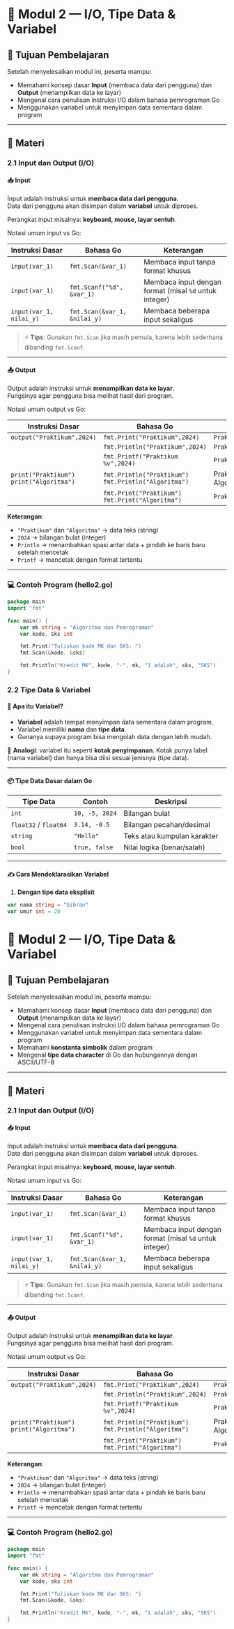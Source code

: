 # 📝 Modul 2 — I/O, Tipe Data & Variabel

## 🎯 Tujuan Pembelajaran

Setelah menyelesaikan modul ini, peserta mampu:

- Memahami konsep dasar **Input** (membaca data dari pengguna) dan **Output** (menampilkan data ke layar)
- Mengenal cara penulisan instruksi I/O dalam bahasa pemrograman Go
- Menggunakan variabel untuk menyimpan data sementara dalam program

---

## 📘 Materi

### 2.1 Input dan Output (I/O)

#### 📥 Input

Input adalah instruksi untuk **membaca data dari pengguna**.  
Data dari pengguna akan disimpan dalam **variabel** untuk diproses.

Perangkat input misalnya: **keyboard, mouse, layar sentuh**.

Notasi umum input vs Go:

| Instruksi Dasar         | Bahasa Go                    | Keterangan                                             |
| ----------------------- | ---------------------------- | ------------------------------------------------------ |
| `input(var_1)`          | `fmt.Scan(&var_1)`           | Membaca input tanpa format khusus                      |
| `input(var_1)`          | `fmt.Scanf("%d", &var_1)`    | Membaca input dengan format (misal `%d` untuk integer) |
| `input(var_1, nilai_y)` | `fmt.Scan(&var_1, &nilai_y)` | Membaca beberapa input sekaligus                       |

> ⚡ **Tips**: Gunakan `fmt.Scan` jika masih pemula, karena lebih sederhana dibanding `fmt.Scanf`.

---

#### 📤 Output

Output adalah instruksi untuk **menampilkan data ke layar**.  
Fungsinya agar pengguna bisa melihat hasil dari program.

Notasi umum output vs Go:

| Instruksi Dasar                              | Bahasa Go                                                | Tampilan                 |
| -------------------------------------------- | -------------------------------------------------------- | ------------------------ |
| `output("Praktikum",2024)`                   | `fmt.Print("Praktikum",2024)`                            | `Praktikum2024`          |
|                                              | `fmt.Println("Praktikum",2024)`                          | `Praktikum 2024`         |
|                                              | `fmt.Printf("Praktikum %v",2024)`                        | `Praktikum 2024`         |
| `print("Praktikum")`<br>`print("Algoritma")` | `fmt.Println("Praktikum")`<br>`fmt.Println("Algoritma")` | Praktikum <br> Algoritma |
|                                              | `fmt.Print("Praktikum")`<br>`fmt.Print("Algoritma")`     | `PraktikumAlgoritma`     |

**Keterangan**:

- `"Praktikum"` dan `"Algoritma"` → data teks (string)
- `2024` → bilangan bulat (integer)
- `Println` → menambahkan spasi antar data + pindah ke baris baru setelah mencetak
- `Printf` → mencetak dengan format tertentu

---

### 💻 Contoh Program (hello2.go)

```go
package main
import "fmt"

func main() {
    var mk string = "Algoritma dan Pemrograman"
    var kode, sks int

    fmt.Print("Tuliskan kode MK dan SKS: ")
    fmt.Scan(&kode, &sks)

    fmt.Println("Kredit MK", kode, "-", mk, "1 adalah", sks, "SKS")
}
```

### 2.2 Tipe Data & Variabel

#### 📌 Apa itu Variabel?

- **Variabel** adalah tempat menyimpan data sementara dalam program.
- Variabel memiliki **nama** dan **tipe data**.
- Gunanya supaya program bisa mengolah data dengan lebih mudah.

📖 **Analogi**: variabel itu seperti **kotak penyimpanan**. Kotak punya label (nama variabel) dan hanya bisa diisi sesuai jenisnya (tipe data).

---

#### 📦 Tipe Data Dasar dalam Go

| Tipe Data             | Contoh         | Deskripsi                   |
| --------------------- | -------------- | --------------------------- |
| `int`                 | `10, -5, 2024` | Bilangan bulat              |
| `float32` / `float64` | `3.14, -0.5`   | Bilangan pecahan/desimal    |
| `string`              | `"Hello"`      | Teks atau kumpulan karakter |
| `bool`                | `true, false`  | Nilai logika (benar/salah)  |

---

#### ✍️ Cara Mendeklarasikan Variabel

1. **Dengan tipe data eksplisit**

```go
var nama string = "Gibran"
var umur int = 20

```

# 📝 Modul 2 — I/O, Tipe Data & Variabel

## 🎯 Tujuan Pembelajaran

Setelah menyelesaikan modul ini, peserta mampu:

- Memahami konsep dasar **Input** (membaca data dari pengguna) dan **Output** (menampilkan data ke layar)
- Mengenal cara penulisan instruksi I/O dalam bahasa pemrograman Go
- Menggunakan variabel untuk menyimpan data sementara dalam program
- Memahami **konstanta simbolik** dalam program
- Mengenal **tipe data character** di Go dan hubungannya dengan ASCII/UTF-8

---

## 📘 Materi

### 2.1 Input dan Output (I/O)

#### 📥 Input

Input adalah instruksi untuk **membaca data dari pengguna**.  
Data dari pengguna akan disimpan dalam **variabel** untuk diproses.

Perangkat input misalnya: **keyboard, mouse, layar sentuh**.

Notasi umum input vs Go:

| Instruksi Dasar         | Bahasa Go                    | Keterangan                                             |
| ----------------------- | ---------------------------- | ------------------------------------------------------ |
| `input(var_1)`          | `fmt.Scan(&var_1)`           | Membaca input tanpa format khusus                      |
| `input(var_1)`          | `fmt.Scanf("%d", &var_1)`    | Membaca input dengan format (misal `%d` untuk integer) |
| `input(var_1, nilai_y)` | `fmt.Scan(&var_1, &nilai_y)` | Membaca beberapa input sekaligus                       |

> ⚡ **Tips**: Gunakan `fmt.Scan` jika masih pemula, karena lebih sederhana dibanding `fmt.Scanf`.

---

#### 📤 Output

Output adalah instruksi untuk **menampilkan data ke layar**.  
Fungsinya agar pengguna bisa melihat hasil dari program.

Notasi umum output vs Go:

| Instruksi Dasar                              | Bahasa Go                                                | Tampilan                 |
| -------------------------------------------- | -------------------------------------------------------- | ------------------------ |
| `output("Praktikum",2024)`                   | `fmt.Print("Praktikum",2024)`                            | `Praktikum2024`          |
|                                              | `fmt.Println("Praktikum",2024)`                          | `Praktikum 2024`         |
|                                              | `fmt.Printf("Praktikum %v",2024)`                        | `Praktikum 2024`         |
| `print("Praktikum")`<br>`print("Algoritma")` | `fmt.Println("Praktikum")`<br>`fmt.Println("Algoritma")` | Praktikum <br> Algoritma |
|                                              | `fmt.Print("Praktikum")`<br>`fmt.Print("Algoritma")`     | `PraktikumAlgoritma`     |

**Keterangan**:

- `"Praktikum"` dan `"Algoritma"` → data teks (string)
- `2024` → bilangan bulat (integer)
- `Println` → menambahkan spasi antar data + pindah ke baris baru setelah mencetak
- `Printf` → mencetak dengan format tertentu

---

### 💻 Contoh Program (hello2.go)

```go
package main
import "fmt"

func main() {
    var mk string = "Algoritma dan Pemrograman"
    var kode, sks int

    fmt.Print("Tuliskan kode MK dan SKS: ")
    fmt.Scan(&kode, &sks)

    fmt.Println("Kredit MK", kode, "-", mk, "1 adalah", sks, "SKS")
}

```
